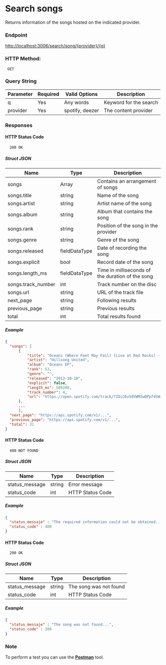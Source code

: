 # Search songs

Returns information of the songs hosted on the indicated provider.
### Endpoint

  <http://localhost:3006/search/song/{provider}/{q}>
     
### HTTP Method:

 	 GET
    
### Query String
 
| Parameter	 | Required | Valid Options | Description |
|---|---|---|---|
| q | Yes | Any words | Keyword for the search |
| provider | Yes | spotify, deezer | The content provider |

  
### Responses

#### HTTP Status Code

      200 OK

##### Struct JSON

| Name | Type | Description |
|---|---|---|
| songs | Array | Contains an arrangement of songs |
| songs.title | string | Name of the song |
| songs.artist | string | Artist name of the song |
| songs.album | string | Album that contains the song |
| songs.rank | string | Position of the song in the provider |
| songs.genre | string | Genre of the song |
| songs.released | fieldDataType | Date of recording the song |
| songs.explicit | bool | Record date of the song |
| songs.length_ms | fieldDataType | Time in milliseconds of the duration of the song |
| songs.track_number | int | Track number on the disc |
| songs.url | string | URL of the track file |
| next_page | string | Following results |
| previous_page | string | Previous results |
| total | int | Total results found |

##### Example

  ```json
  {
    "songs": [
        {
            "title": "Oceans (Where Feet May Fail) [Live at Red Rocks] - Live at Red Rocks",
            "artist": "Hillsong United",
            "album": "Oceans EP",
            "rank": 53,
            "genre": "",
            "released": "2013-10-10",
            "explicit": false,
            "length_ms": 589200,
            "track_number": 4,
            "url": "https://open.spotify.com/track/7IDiC6vVdVWMIwQPpf4SWi"
        }, 
        ...
        ],
    "next_page": "https://api.spotify.com/v1/...",
    "previous_page": "https://api.spotify.com/v1/...",
    "total": 31
}
  ```
 
#### HTTP Status Code

      400 NOT FOUND

##### Struct JSON

| Name | Type | Description |
|---|---|---|
| status_message | string | Error message |
| status_code | int | HTTP Status Code |

##### Example
  ```json
  { 
    "status_messaje" : "The required information could not be obtained...",
    "status_code" : 400
  }
  ```

#### HTTP Status Code

      200 OK

##### Struct JSON

| Name | Type | Description |
|---|---|---|
| status_message | string | The song was not found |
| status_code | int | HTTP Status Code |

##### Example
  ```json
  { 
    "status_messaje" : "The song was not found...",
    "status_code" : 200
  }
  ```
### Note
To perform a test you can use the [**Postman**](https://www.getpostman.com/) tool.
